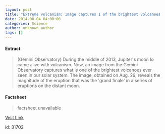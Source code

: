 ```yaml
---
layout: post
title: "Extreme volcanism: Image captures 1 of the brightest volcanoes in the solar system"
date: 2014-08-04 04:00:00
categories: Science
author: unknown author
tags: []
---
```



#### Extract
>(Gemini Observatory) During the middle of 2013, Jupiter's moon Io came alive with volcanism. Now, an image from the Gemini Observatory captures what is one of the brightest volcanoes ever seen in our solar system. The image, obtained on Aug. 29, reveals the magnitude of the eruption that was the 'grand finale' in a series of eruptions on the distant moon.

#### Factsheet
>factsheet unavailable

[Visit Link](http://www.eurekalert.org/pub_releases/2014-08/go-ev080414.php)

id:   31702
